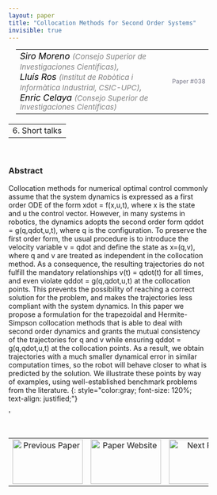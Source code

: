 ```yaml
---
layout: paper
title: "Collocation Methods for Second Order Systems"
invisible: true
---
```

<head>
<style>
* {
  box-sizing: border-box;
}

#myInput {
  background-position: 10px 10px;
  background-repeat: no-repeat;
  width: 100%;
  font-size: 100%;
  padding: 12px 20px 12px 40px;
  border: 1px solid #ddd;
  margin-bottom: 12px;
}

#myTable, #myTableA {
  border-collapse: collapse;
  width: 100%;
  border: 1px solid #ddd;
  font-size: 100%;
}

#myTable th, #myTable td, #myTableA th, #myTableA td {
  text-align: left;
  padding: 12px;
}

#myTable tr, #myTableA tr {
  border-bottom: 1px solid #ddd;
}

#myTable tr.header, #myTable tr:hover, #myTableA tr.header, #myTableA tr:hover {
  background-color: #f1f1f1;
}


#eventcounter1 a {
    font-size: 12px;
    color: #ffffff;
    display: block;
}

#eventcounter1 a:hover {
    text-decoration: none;
}

#eventcounter2 a {
    font-size: 12px;
    color: #ffffff;
    display: block;
}

#eventcounter2 a:hover {
    text-decoration: none;
}

</style>
</head>

<table width = "95%" style="padding-left: 15px; margin-left: auto; margin-right: 10px;">
<tr><td style = "vertical-align: top; padding-right: 25px;" rowspan="2">
<span style="color:black; font-size: 110%;"><i>
Siro Moreno <span style="color:gray; font-size: 85%">(Consejo Superior de Investigaciones Científicas)</span><span style="color:gray; font-size: 100%">,</span><br>
Lluís Ros <span style="color:gray; font-size: 85%">(Institut de Robòtica i Informàtica Industrial, CSIC-UPC)</span><span style="color:gray; font-size: 100%">,</span><br>
Enric Celaya <span style="color:gray; font-size: 85%">(Consejo Superior de Investigaciones Científicas)</span>
</i></span>
</td>

<tr>
<td style="color:#777789; text-align:right; font-size: 75%; margin-right:10px;">Paper&nbsp;#038</td>
</tr>
</table>

<table width="80%" style="margin-top: 20px; margin-left: auto; margin-right: auto;">
  <tr>
    <td style="text-align:center;">6. Short talks</td>
  </tr>
</table>
<br>


### Abstract
Collocation methods for numerical optimal control commonly assume that the system dynamics is expressed as a first order ODE of the form xdot = f(x,u,t), where x is the state and u the control vector. However, in many systems in robotics, the dynamics adopts the second order form qddot = g(q,qdot,u,t), where q is the configuration. To preserve the first order form, the usual procedure is to introduce the velocity variable v = qdot  and define the state as x=(q,v), where q and v are treated as independent in the collocation method. As a consequence, the resulting trajectories do not fulfill the mandatory relationships v(t) = qdot(t) for all times, and even violate qddot = g(q,qdot,u,t) at the collocation points. This prevents the possibility of reaching a correct solution for the problem, and makes the trajectories less compliant with the system dynamics. In this paper we propose a formulation for the trapezoidal and Hermite-Simpson collocation methods that is able to deal with second order dynamics and grants the mutual consistency of the trajectories for q and v while ensuring qddot = g(q,qdot,u,t) at the collocation points. As a result, we obtain trajectories with a much smaller dynamical error in similar computation times, so the robot will behave closer to what is predicted by the solution. We illustrate these points by way of examples, using well-established benchmark problems from the literature.
{: style="color:gray; font-size: 120%; text-align: justified;"}


<table width="100%" style="margin-top:40px;">
<tr>
    <td style="width: 30%; text-align: center;"><a href="{ site.baseurl }/program/papers/037/">
<img src="{ site.baseurl }/images/previous_paper_icon.png"
       alt="Previous Paper" width = "142"  height = "90"/> 
</a> </td>
<td style="text-align: center;"><a href="{{ site.baseurl }}/program/papers">
<img src="{{ site.baseurl }}/images/overview_icon.png"
       alt="Paper Website" width = "142"  height = "90"/> 
</a> </td>
    <td style="width: 30%; text-align: center;"><a href="{ site.baseurl }/program/papers/039/">
    <img src="{ site.baseurl }/images/next_paper_icon.png"
        alt="Next Paper" width = "142"  height = "90"/>
    </a></td>
'</tr>
</table>
